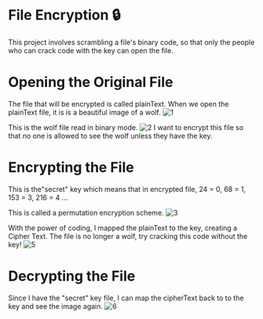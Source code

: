 # File Encryption 🔒
This project involves scrambling a file's binary code, so that only the people who can crack code with the key can open the file.

# Opening the Original File
The file that will be encrypted is called plainText. When we open the plainText file, it is is a beautiful image of a wolf.
![1](https://user-images.githubusercontent.com/59797227/100775369-2d87fb80-33d1-11eb-8e50-79b740afe678.png)

This is the wolf file read in binary mode.
![2](https://user-images.githubusercontent.com/59797227/100775485-590ae600-33d1-11eb-94d7-306aae10a202.png)
I want to encrypt this file so that no one is allowed to see the wolf unless they have the key. 

# Encrypting the File
This is the"secret" key which means that in encrypted file, 24 = 0, 68 = 1, 153 = 3, 216 = 4  ...

This is called a permutation encryption scheme.
![3](https://user-images.githubusercontent.com/59797227/100775496-5ad4a980-33d1-11eb-988b-4dc24684842c.png)

With the power of coding, I mapped the plainText to the key, creating a Cipher Text.
The file is no longer a wolf, try cracking this code without the key!
![5](https://user-images.githubusercontent.com/59797227/100775506-5e683080-33d1-11eb-9fb5-f17f923a8330.png)

# Decrypting the File
Since I have the  "secret" key file, I can map the cipherText back to to the key and see the image again.
![6](https://user-images.githubusercontent.com/59797227/100775513-6031f400-33d1-11eb-8709-52b62801a4f9.png)
